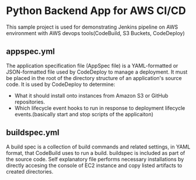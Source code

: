 # Python Backend App for AWS CI/CD

This sample project is used for demonstrating Jenkins pipeline on AWS environment with AWS devops tools(CodeBuild, S3 Buckets, CodeDeploy)

## appspec.yml
The application specification file (AppSpec file) is a YAML-formatted or JSON-formatted file used by CodeDeploy to manage a deployment. It must be placed in the root of the directory structure of an application's source code. 
It is used by CodeDeploy to determine:

* What it should install onto instances from Amazon S3 or GitHub repositories.
* Which lifecycle event hooks to run in response to deployment lifecycle events.(basically start and stop scripts of the applicaiton)

## buildspec.yml
A build spec is a collection of build commands and related settings, in YAML format, that CodeBuild uses to run a build. buildspec is included as part of the source code. Self explanatory file performs necessary installations by directly accesing the console of EC2 instance and copy listed artifacts to created directories.




